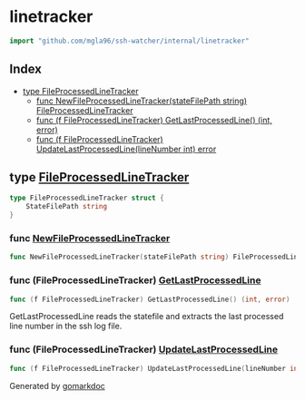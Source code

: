 <!-- Code generated by gomarkdoc. DO NOT EDIT -->

# linetracker

```go
import "github.com/mgla96/ssh-watcher/internal/linetracker"
```

## Index

- [type FileProcessedLineTracker](<#FileProcessedLineTracker>)
  - [func NewFileProcessedLineTracker\(stateFilePath string\) FileProcessedLineTracker](<#NewFileProcessedLineTracker>)
  - [func \(f FileProcessedLineTracker\) GetLastProcessedLine\(\) \(int, error\)](<#FileProcessedLineTracker.GetLastProcessedLine>)
  - [func \(f FileProcessedLineTracker\) UpdateLastProcessedLine\(lineNumber int\) error](<#FileProcessedLineTracker.UpdateLastProcessedLine>)


<a name="FileProcessedLineTracker"></a>
## type [FileProcessedLineTracker](<https://github.com/Mgla96/ssh-watcher/blob/main/internal/linetracker/line_tracker.go#L24-L26>)



```go
type FileProcessedLineTracker struct {
    StateFilePath string
}
```

<a name="NewFileProcessedLineTracker"></a>
### func [NewFileProcessedLineTracker](<https://github.com/Mgla96/ssh-watcher/blob/main/internal/linetracker/line_tracker.go#L13>)

```go
func NewFileProcessedLineTracker(stateFilePath string) FileProcessedLineTracker
```



<a name="FileProcessedLineTracker.GetLastProcessedLine"></a>
### func \(FileProcessedLineTracker\) [GetLastProcessedLine](<https://github.com/Mgla96/ssh-watcher/blob/main/internal/linetracker/line_tracker.go#L30>)

```go
func (f FileProcessedLineTracker) GetLastProcessedLine() (int, error)
```

GetLastProcessedLine reads the statefile and extracts the last processed line number in the ssh log file.

<a name="FileProcessedLineTracker.UpdateLastProcessedLine"></a>
### func \(FileProcessedLineTracker\) [UpdateLastProcessedLine](<https://github.com/Mgla96/ssh-watcher/blob/main/internal/linetracker/line_tracker.go#L58>)

```go
func (f FileProcessedLineTracker) UpdateLastProcessedLine(lineNumber int) error
```



Generated by [gomarkdoc](<https://github.com/princjef/gomarkdoc>)
